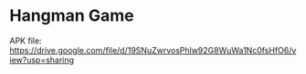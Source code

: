 # Hangman Game

APK file: https://drive.google.com/file/d/19SNuZwrvosPhlw92G8WuWa1Nc0fsHfO6/view?usp=sharing
